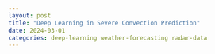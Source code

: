 ```yaml
---
layout: post
title: "Deep Learning in Severe Convection Prediction"
date: 2024-03-01
categories: deep-learning weather-forecasting radar-data
---
```

